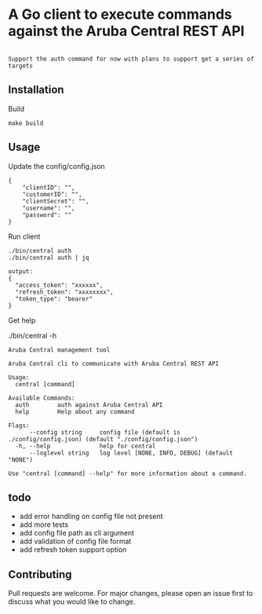 # A Go client to execute commands against the Aruba Central REST API
```

Support the auth command for now with plans to support get a series of targets

```

## Installation
Build 
```
make build
```

## Usage
Update the config/config.json
```
{
    "clientID": "",
    "customerID": "",
    "clientSecret": "",
    "username": "",  
    "password": ""
}
```

Run client
```
./bin/central auth
./bin/central auth | jq

output:
{
  "access_token": "xxxxxx",
  "refresh_token": "xxxxxxxx",
  "token_type": "bearer"
}
```

Get help

  ./bin/central -h

```
Aruba Central management tool

Aruba Central cli to communicate with Aruba Central REST API

Usage:
  central [command]

Available Commands:
  auth        auth against Aruba Central API
  help        Help about any command

Flags:
      --config string     config file (default is ./config/config.json) (default "./config/config.json")
  -h, --help              help for central
      --loglevel string   log level [NONE, INFO, DEBUG] (default "NONE")

Use "central [command] --help" for more information about a command.
```

## todo
- add error handling on config file not present
- add more tests
- add config file path as cli argument
- add validation of config file format
- add refresh token support option

## Contributing
Pull requests are welcome. For major changes, please open an issue first to discuss what you would like to change.
